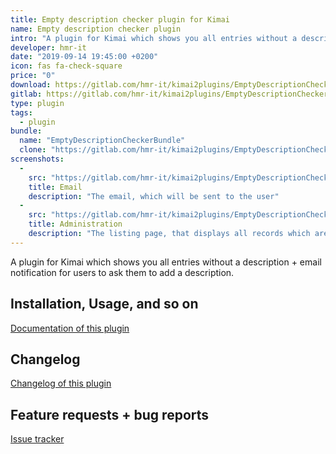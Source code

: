 ```yaml
---
title: Empty description checker plugin for Kimai
name: Empty description checker plugin
intro: "A plugin for Kimai which shows you all entries without a description + email notification for users to ask them to add a description."
developer: hmr-it
date: "2019-09-14 19:45:00 +0200"
icon: fas fa-check-square
price: "0"
download: https://gitlab.com/hmr-it/kimai2plugins/EmptyDescriptionCheckerBundle/-/archive/master/EmptyDescriptionCheckerBundle-master.zip
gitlab: https://gitlab.com/hmr-it/kimai2plugins/EmptyDescriptionCheckerBundle/
type: plugin
tags:
  - plugin
bundle:
  name: "EmptyDescriptionCheckerBundle"
  clone: "https://gitlab.com/hmr-it/kimai2plugins/EmptyDescriptionCheckerBundle.git"
screenshots:
  - 
    src: "https://gitlab.com/hmr-it/kimai2plugins/EmptyDescriptionCheckerBundle/raw/master/_screenshots/email.jpg"
    title: Email 
    description: "The email, which will be sent to the user" 
  - 
    src: "https://gitlab.com/hmr-it/kimai2plugins/EmptyDescriptionCheckerBundle/raw/master/_screenshots/kimai_web.jpg"
    title: Administration
    description: "The listing page, that displays all records which are missing a description"
---
```


A plugin for Kimai which shows you all entries without a description + email notification for users to ask them to add a description.

## Installation, Usage, and so on

[Documentation of this plugin](https://gitlab.com/hmr-it/kimai2plugins/EmptyDescriptionCheckerBundle/blob/master/README.md)

## Changelog

[Changelog of this plugin](https://gitlab.com/hmr-it/kimai2plugins/EmptyDescriptionCheckerBundle/blob/master/CHANGELOG.md)

## Feature requests + bug reports

[Issue tracker](https://gitlab.com/hmr-it/kimai2plugins/EmptyDescriptionCheckerBundle/issues)
